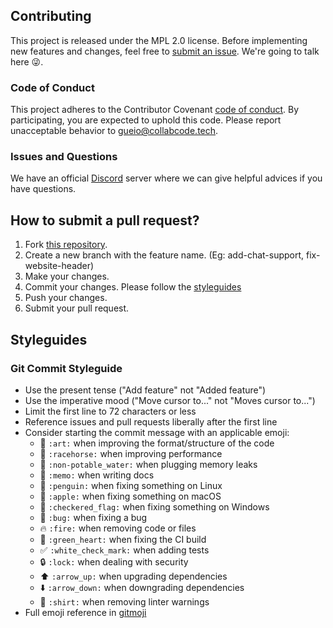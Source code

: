 ## Contributing

This project is released under the MPL 2.0 license. 
Before implementing new features and changes, feel free to [submit an issue](https://github.com/CollabCodeTech/collabcodetraining-frontend/issues/new). We're going to talk here :stuck_out_tongue_winking_eye:.

### Code of Conduct

This project adheres to the Contributor Covenant [code of conduct](CODE_OF_CONDUCT.md). By participating, you are expected to uphold this code. Please report unacceptable behavior to  [gueio@collabcode.tech](mailto:gueio@collabcode.tech).

### Issues and Questions

We have an official [Discord](https://discord.gg/YeeEAYj) server where we can give helpful advices if you have questions.

## How to submit a pull request?

1. Fork [this repository](https://github.com/CollabCodeTech/collabcodetraining-frontend/fork).
2. Create a new branch with the feature name. (Eg: add-chat-support, fix-website-header)
3. Make your changes.
4. Commit your changes. Please follow the [styleguides](#styleguides)
5. Push your changes.
6. Submit your pull request.

## Styleguides
### Git Commit Styleguide

* Use the present tense ("Add feature" not "Added feature")
* Use the imperative mood ("Move cursor to..." not "Moves cursor to...")
* Limit the first line to 72 characters or less
* Reference issues and pull requests liberally after the first line
* Consider starting the commit message with an applicable emoji:
    * :art: `:art:` when improving the format/structure of the code
    * :racehorse: `:racehorse:` when improving performance
    * :non-potable_water: `:non-potable_water:` when plugging memory leaks
    * :memo: `:memo:` when writing docs
    * :penguin: `:penguin:` when fixing something on Linux
    * :apple: `:apple:` when fixing something on macOS
    * :checkered_flag: `:checkered_flag:` when fixing something on Windows
    * :bug: `:bug:` when fixing a bug
    * :fire: `:fire:` when removing code or files
    * :green_heart: `:green_heart:` when fixing the CI build
    * :white_check_mark: `:white_check_mark:` when adding tests
    * :lock: `:lock:` when dealing with security
    * :arrow_up: `:arrow_up:` when upgrading dependencies
    * :arrow_down: `:arrow_down:` when downgrading dependencies
    * :shirt: `:shirt:` when removing linter warnings
* Full emoji reference in [gitmoji](https://gitmoji.carloscuesta.me/)